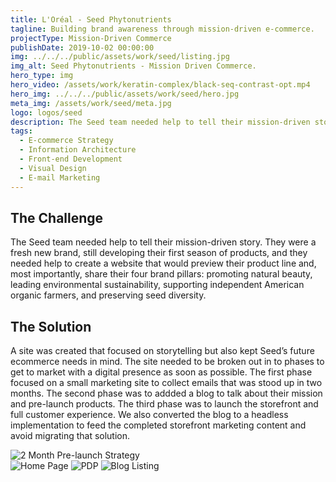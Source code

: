 ```yaml
---
title: L'Oréal - Seed Phytonutrients
tagline: Building brand awareness through mission-driven e-commerce. 
projectType: Mission-Driven Commerce
publishDate: 2019-10-02 00:00:00
img: ../../../public/assets/work/seed/listing.jpg
img_alt: Seed Phytonutrients - Mission Driven Commerce.
hero_type: img
hero_video: /assets/work/keratin-complex/black-seq-contrast-opt.mp4
hero_img: ../../../public/assets/work/seed/hero.jpg
meta_img: /assets/work/seed/meta.jpg
logo: logos/seed
description: The Seed team needed help to tell their mission-driven story through commerce.
tags:
  - E-commerce Strategy
  - Information Architecture
  - Front-end Development
  - Visual Design
  - E-mail Marketing
---
```




<div class="work-col">
<div class="work-content flow">

## The Challenge

The Seed team needed help to tell their mission-driven story. They were a fresh new brand, still developing their first season of products, and they needed help to create a website that would preview their product line and, most importantly, share their four brand pillars: promoting natural beauty, leading environmental sustainability, supporting independent American organic farmers, and preserving seed diversity.

## The Solution

A site was created that focused on storytelling but also kept Seed’s future ecommerce needs in mind. The site needed to be broken out in to phases to get to market with a digital presence as soon as possible. The first phase focused on a small marketing site to collect emails that was stood up in two months.  The second phase was to addded a blog to talk about their mission and pre-launch products.  The third phase was to launch the storefront and full customer experience.  We also converted the blog to a headless implementation to feed the completed storefront marketing content and avoid migrating that solution.

</div>

<div class="results">
<img src="/assets/work/seed/2-month-prelaunch.png" alt="2 Month Pre-launch Strategy" />
</div>

</div>
</div>



<div class="screens">
<picture>
<source srcset="/assets/work/seed/screen-homepage.webp" type="image/webp">
<source srcset="/assets/work/seed/screen-homepage.jpg" type="image/jpg"> 
<img src="/assets/work/seed/screen-homepage.jpg" alt="Home Page" class="img-zoomable" />
</picture>

<picture>
<source srcset="/assets/work/seed/screen-pdp.webp" type="image/webp">
<source srcset="/assets/work/seed/screen-pdp.jpg" type="image/jpg"> 
<img src="/assets/work/seed/screen-pdp.jpg" alt="PDP" class="img-zoomable" />
</picture>

<picture>
<source srcset="/assets/work/seed/screen-blog-listing.webp" type="image/webp">
<source srcset="/assets/work/seed/screen-blog-listing.jpg" type="image/jpg"> 
<img src="/assets/work/seed/screen-blog-listing.jpg" alt="Blog Listing" class="img-zoomable" />
</picture>

</div>






<style>

.work-hero img {
  object-fit: cover !important;
}

.work-logo svg {
  fill: #fff;
  max-width: 150px;
}

.work-logo {
  top: -150px;
  position: relative;
}


</style>